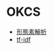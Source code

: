 # OKCS
- [形態素解析](https://github.com/Castle46-white/okcs-prmn2019a/blob/master/lecture/keitaiso.md)
- [tf-idf](https://github.com/Castle46-white/okcs-prmn2019a/blob/master/lecture/tfidf.pdf)